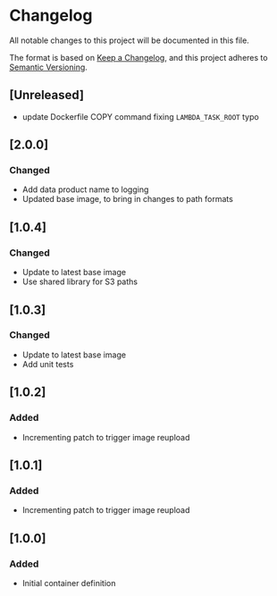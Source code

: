 <!-- markdownlint-disable MD003 -->

# Changelog

All notable changes to this project will be documented in this file.

The format is based on [Keep a Changelog](https://keepachangelog.com/en/1.0.0/),
and this project adheres to [Semantic Versioning](https://semver.org/spec/v2.0.0.html).

## [Unreleased]

- update Dockerfile COPY command fixing `LAMBDA_TASK_ROOT` typo

## [2.0.0]

### Changed

- Add data product name to logging
- Updated base image, to bring in changes to path formats

## [1.0.4]

### Changed

- Update to latest base image
- Use shared library for S3 paths

## [1.0.3]

### Changed

- Update to latest base image
- Add unit tests

## [1.0.2]

### Added

- Incrementing patch to trigger image reupload

## [1.0.1]

### Added

- Incrementing patch to trigger image reupload

## [1.0.0]

### Added

- Initial container definition
